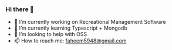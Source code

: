 ### Hi there 👋

<!--
**M-Faheem-Khan/M-Faheem-Khan** is a ✨ _special_ ✨ repository because its `README.md` (this file) appears on your GitHub profile.
-->

- 🔭 I’m currently working on Recreational Management Software
- 🌱 I’m currently learning Typescript + Mongodb
- 🤔 I’m looking to help with OSS
- 📫 How to reach me: faheem5948@gmail.com

